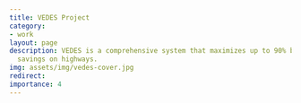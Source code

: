 ```yaml
---
title: VEDES Project
category:
- work
layout: page
description: VEDES is a comprehensive system that maximizes up to 90% better power
  savings on highways.
img: assets/img/vedes-cover.jpg
redirect: 
importance: 4
---
```

